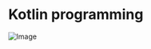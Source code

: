 # Kotlin programming
<img alt="Image" src="https://github.com/user-attachments/assets/dc200d25-6713-4850-89f9-d31eec55ba97" />
